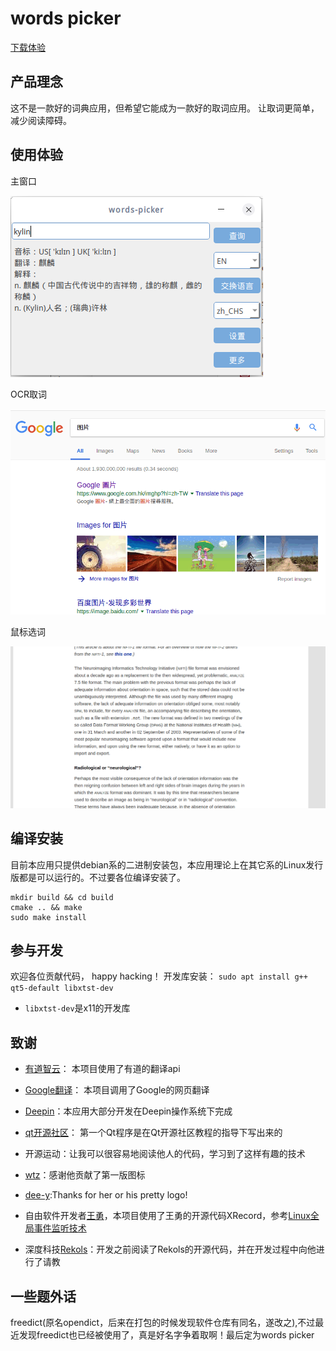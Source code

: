 # words picker

[下载体验](https://github.com/ziqiangxu/words-picker/releases)

## 产品理念

这不是一款好的词典应用，但希望它能成为一款好的取词应用。
让取词更简单，减少阅读障碍。

## 使用体验

主窗口

![主窗口](./README/mainwindow.png)

OCR取词

![OCR取词](./README/ocr.gif)

鼠标选词

![鼠标选词](./README/selection.gif)

## 编译安装

目前本应用只提供debian系的二进制安装包，本应用理论上在其它系的Linux发行版都是可以运行的。不过要各位编译安装了。
```
mkdir build && cd build
cmake .. && make
sudo make install
```

## 参与开发

欢迎各位贡献代码， happy hacking！
开发库安装：
`sudo apt install g++ qt5-default libxtst-dev`
- `libxtst-dev`是x11的开发库

## 致谢

- [有道智云](https://ai.youdao.com)： 本项目使用了有道的翻译api
- [Google翻译](https://translate.google.cn)： 本项目调用了Google的网页翻译
- [Deepin](https://deepin.org)：本应用大部分开发在Deepin操作系统下完成
- [qt开源社区](http://www.qter.org)： 第一个Qt程序是在Qt开源社区教程的指导下写出来的

- 开源运动：让我可以很容易地阅读他人的代码，学习到了这样有趣的技术

- [wtz](https://github.com/zwpwjwtz)：感谢他贡献了第一版图标
- [dee-y](https://github.com/dee-y):Thanks for her or his pretty logo!
- 自由软件开发者[王勇](https://github.com/manateelazycat)，本项目使用了王勇的开源代码XRecord，参考[Linux全局事件监听技术](https://www.jianshu.com/p/80cf81413d31)
- 深度科技[Rekols](https://github.com/Rekols)：开发之前阅读了Rekols的开源代码，并在开发过程中向他进行了请教
  
## 一些题外话

freedict(原名opendict，后来在打包的时候发现软件仓库有同名，遂改之),不过最近发现freedict也已经被使用了，真是好名字争着取啊！最后定为words picker
